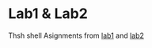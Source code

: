 # Lab1 & Lab2
Thsh shell
Asignments from
[lab1](https://www.cs.unc.edu/~porter/courses/comp530/f23/lab1.html) and [lab2](https://www.cs.unc.edu/~porter/courses/comp530/f23/lab2.html)
